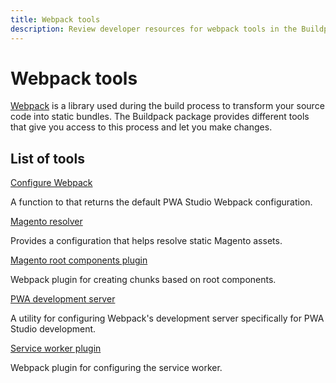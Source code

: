 ```yaml
---
title: Webpack tools
description: Review developer resources for webpack tools in the Buildpack package of the PWA Studio framework.
---
```


# Webpack tools

[Webpack][] is a library used during the build process to transform your source code into static bundles.
The Buildpack package provides different tools that give you access to this process and let you make changes.

[webpack]: https://webpack.js.org/

<DiscoverBlock width="100%" slots="heading, link, text"/>

## List of tools

[Configure Webpack](/api/buildpack/webpack/configure/)

A function to that returns the default PWA Studio Webpack configuration.

<DiscoverBlock width="100%" slots="link, text"/>

[Magento resolver](/api/buildpack/webpack/magento-resolver/)

Provides a configuration that helps resolve static Magento assets.

<DiscoverBlock width="100%" slots="link, text"/>

[Magento root components plugin](/api/buildpack/webpack/magento-root-components-plugin/)

Webpack plugin for creating chunks based on root components.

<DiscoverBlock width="100%" slots="link, text"/>

[PWA development server](/api/buildpack/webpack/dev-server/)

A utility for configuring Webpack's development server specifically for PWA Studio development.

<DiscoverBlock width="100%" slots="link, text"/>

[Service worker plugin](/api/buildpack/webpack/service-worker/)

Webpack plugin for configuring the service worker.
